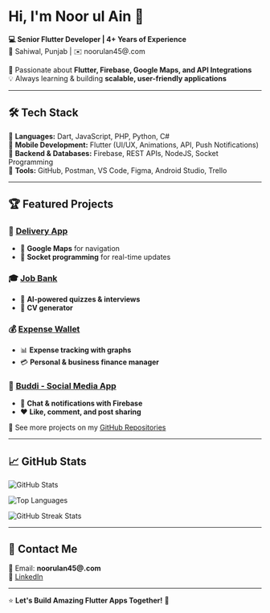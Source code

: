 # Hi, I'm Noor ul Ain 👋

**💻 Senior Flutter Developer | 4+ Years of Experience**  
📍 Sahiwal, Punjab | ✉️ noorulan45@.com  

🚀 Passionate about **Flutter, Firebase, Google Maps, and API Integrations**  
💡 Always learning & building **scalable, user-friendly applications**  

---

## 🛠️ Tech Stack

🔹 **Languages:** Dart, JavaScript, PHP, Python, C#  
🔹 **Mobile Development:** Flutter (UI/UX, Animations, API, Push Notifications)  
🔹 **Backend & Databases:** Firebase, REST APIs, NodeJS, Socket Programming  
🔹 **Tools:** GitHub, Postman, VS Code, Figma, Android Studio, Trello  

---

## 🏆 Featured Projects

### 🚀 [Delivery App](https://github.com/Noor45/Delivery-app)
- 📍 **Google Maps** for navigation  
- 🔄 **Socket programming** for real-time updates  

### 🎓 [Job Bank](https://github.com/Noor45/Job-Bank)
- 🤖 **AI-powered quizzes & interviews**  
- 📑 **CV generator**  

### 💰 [Expense Wallet](https://github.com/Noor45/Expense-Wallet)
- 📊 **Expense tracking with graphs**  
- 💳 **Personal & business finance manager**  

### 📢 [Buddi - Social Media App](https://github.com/Noor45/Buddi)
- 📩 **Chat & notifications with Firebase**  
- ❤️ **Like, comment, and post sharing**  

🔗 See more projects on my [GitHub Repositories](https://github.com/Noor45?tab=repositories)  

---

## 📈 GitHub Stats  

![GitHub Stats](https://github-readme-stats.vercel.app/api?username=Noor45&show_icons=true&include_all_commits=true&theme=radical)

![Top Languages](https://github-readme-stats.vercel.app/api/top-langs/?username=Noor45&layout=compact&theme=radical)

<!-- ![GitHub Contribution Graph](https://activity-graph.herokuapp.com/graph?username=Noor45&theme=radical) -->

![GitHub Streak Stats](https://streak-stats.demolab.com?user=Noor45&theme=radical)

---

## 📩 Contact Me  

📧 Email: **noorulan45@.com**  
🔗 [LinkedIn](https://linkedin.com/in/noor-ul-ain-7960001b8)  

---

⭐ **Let's Build Amazing Flutter Apps Together!** 🚀
